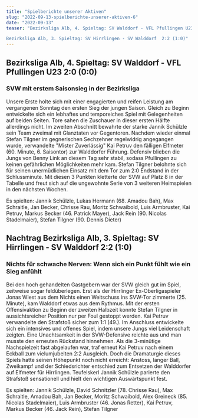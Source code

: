 ```yaml
---
title: "Spielberichte unserer Aktiven"
slug: "2022-09-13-spielberichte-unserer-aktiven-6"
date: "2022-09-13"
teaser: "Bezirksliga Alb, 4. Spieltag: SV Walddorf - VFL Pfullingen U23 2:0 (0:0)

Bezirksliga Alb, 3. Spieltag: SV Hirrlingen - SV Walddorf  2:2 (1:0)"
---
```

## Bezirksliga Alb, 4. Spieltag: SV Walddorf - VFL Pfullingen U23 2:0 (0:0)

### SVW mit erstem Saisonsieg in der Bezirksliga

Unsere Erste holte sich mit einer engagierten und reifen Leistung am vergangenen Sonntag den ersten Sieg der jungen Saison. Gleich zu Beginn entwickelte sich ein lebhaftes und temporeiches Spiel mit Gelegenheiten auf beiden Seiten. Tore sahen die Zuschauer in dieser ersten Hälfte allerdings nicht. Im zweiten Abschnitt bewahrte der starke Jannik Schülzle sein Team zweimal mit Glanztaten vor Gegentoren. Nachdem wieder einmal Stefan Tilgner im gegnerischen Sechzehner regelwidrig angegangen wurde, verwandelte "Mister Zuverlässig" Kai Petruv den fälligen Elfmeter (60. Minute, 6. Saisontor) zur Walddorfer Führung. Defensiv blieben die Jungs von Benny Link an diesem Tag sehr stabil, sodass Pfullingen zu keinen gefährlichen Möglichkeiten mehr kam. Stefan Tilgner belohnte sich für seinen unermüdlichen Einsatz mit dem Tor zum 2:0 Endstand in der Schlussminute. Mit diesen 3 Punkten kletterte der SVW auf Platz 8 in der Tabelle und freut sich auf die ungewohnte Serie von 3 weiteren Heimspielen in den nächsten Wochen.

Es spielten: Jannik Schülzle, Lukas Hermann (68. Amadou Bah), Max Schraitle, Jan Becker, Chrisse Rau, Moritz Schwaibold, Luis Armbruster, Kai Petruv, Markus Becker (46. Patrick Mayer), Jack Rein (90. Nicolas Stadelmaier), Stefan Tilgner (90. Dennis Dieter)

## Nachtrag Bezirksliga Alb, 3. Spieltag: SV Hirrlingen - SV Walddorf  2:2 (1:0)

### Nichts für schwache Nerven: Wenn sich ein Punkt fühlt wie ein Sieg anfühlt

Bei den hoch gehandelten Gastgebern war der SVW gleich gut im Spiel, zeitweise sogar feldüberlegen. Erst als der Hirrlinger Ex-Oberligaspieler Jonas Wiest aus dem Nichts einen Weitschuss ins SVW-Tor zimmerte (25. Minute), kam Walddorf etwas aus dem Rythmus. Mit der ersten Offensivaktion zu Beginn der zweiten Halbzeit konnte Stefan Tilgner in aussichtsreicher Position nur per Foul gestoppt werden. Kai Petruv verwandelte den Strafstoß sicher zum 1:1 (49.). Im Anschluss entwickelte sich ein intensives und offenes Spiel, indem unsere Jungs viel Leidenschaft zeigten. Eine Unachtsamkeit in der SVW-Defensive reichte aus und man musste den erneuten Rückstand hinnehmen. Als die 3-minütige Nachspielzeit fast abgelaufen war, traf erneut Kai Petruv nach einem Eckball zum vielumjubelten 2:2 Ausgleich. Doch die Dramaturgie dieses Spiels hatte seinen Höhepunkt noch nicht erreicht: Anstoss, langer Ball, Zweikampf und der Schiedsrichter entschied zum Entsetzen der Walddorfer auf Elfmeter für Hirrlingen. Teufelskerl Jannik Schülzle parierte den Strafstoß sensationell und hielt den wichtigen Auswärtspunkt fest.

Es spielten: Jannik Schülzle, David Schnitzler (78. Chrisse Rau), Max Schraitle, Amadou Bah, Jan Becker, Moritz Schwaibold, Alex Greineck (85. Nicolas Stadelmaier), Luis Armbruster (46. Jonas Retter), Kai Petruv, Markus Becker (46. Jack Rein), Stefan Tilgner
